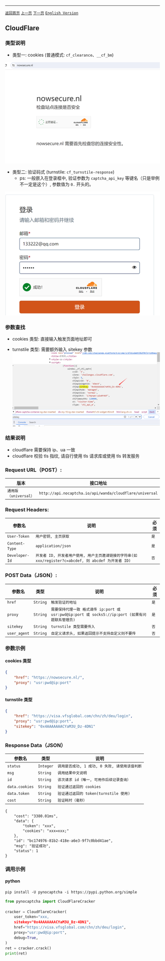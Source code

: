 ------

[`返回首页`](../README.md)    [`上一页`](recaptcha_app.md)      [`下一页`](incapsula.md) [`English Version`](../en-US/cloudflare.md)

## CloudFlare

### 类型说明

* 类型一: cookies (普通模式: `cf_clearance`、`__cf_bm`)

![cookies样例](/images/cloudflare/cookies.png)

* 类型二: 验证码式 (turnstile: `cf_turnstile-response`)
    * ps: 一般嵌入在登录框中, 验证参数为 `captcha_api_key` 等键名（只是举例不一定是这个）, 参数值为 `0.` 开头的。

![验证码式样例](/images/cloudflare/captcha.png)

### 参数查找

* cookies 类型: 直接输入触发页面地址即可

* turnstile 类型: 需要额外输入 sitekey 参数
![sitekey](/images/cloudflare/sitekey.png)

### 结果说明

* cloudflare 需要保持 ip、ua 一致
* cloudflare 校验 tls 指纹, 请自行使用 tls 请求库或使用 tls 转发服务

### Request URL（POST）:

| 版本                | 接口地址                                                     |
|-------------------|----------------------------------------------------------|
| `通用版（universal）`  | `http://api.nocaptcha.io/api/wanda/cloudflare/universal`  |

### Request Headers:

| 参数名            | 说明                                                                         | 必须  |
|----------------|----------------------------------------------------------------------------|-----|
| `User-Token`   | `用户密钥, 主页获取`                                                               | `是` |
| `Content-Type` | `application/json`                                                         | `是` |
| `Developer-Id` | `开发者 ID, 开发者用户使用, 用户主页邀请链接的字符串(如 xxx/register?c=abcdef, 则 abcdef 为开发者 ID)` | `否` |

### POST Data（JSON）:

| 参数名        | 类型        | 说明                                                                             | 必须  |
|------------|-----------|--------------------------------------------------------------------------------|-----|
| `href`  | `String`  | `触发验证的地址`                                           | `是` |
| `proxy`    | `String`  | `需要保持代理一致 格式请传 ip:port 或 usr:pwd@ip:port 或 socks5://ip:port (如果有问题联系管理员)` | `是` |
| `sitekey`       | `String`  | `turnstile 类型需要传入`                                         | `否` |
| `user_agent` | `String` | `自定义请求头, 如果返回提示不支持自定义则不要传`                            | `否` |

### 参数示例

#### cookies 类型

```json
{
    "href": "https://nowsecure.nl/",
    "proxy": "usr:pwd@ip:port"
}

```

#### turnstile 类型
```json
{
    "href": "https://visa.vfsglobal.com/chn/zh/deu/login",
    "proxy": "usr:pwd@ip:port",
    "sitekey": "0x4AAAAAAACYaM3U_Dz-4DN1"
}
```


### Response Data（JSON）

| 参数名          | 类型        | 说明                            |
|--------------|-----------|-------------------------------|
| `status`     | `Integer` | `调用是否成功, 1 成功, 0 失败, 请使用该值判断` |
| `msg`        | `String`  | `调用结果中文说明`                    |
| `id`         | `String`  | `该次请求 id（唯一, 可用作后续记录查询）`      |
| `data.cookies` | `String`  | `验证通过返回的 cookies`          |
| `data.token` | `String`  | `验证通过返回的 token(turnstile 使用)`               |
| `cost`       | `String`  | `验证耗时（毫秒）`                    |


```
{
    "cost": "3380.01ms",
    "data": {
        "token": "xxx",
        "cookies": "xxx=xxx;"
    },
    "id": "bc174976-81b2-418e-a6e3-9f7c0bbd41ae",
    "msg": "验证成功",
    "status": 1
}
```

### 调用示例

#### python

```shell
pip install -U pynocaptcha -i https://pypi.python.org/simple
```

```python
from pynocaptcha import CloudFlareCracker

cracker = CloudFlareCracker(
    user_token="xxx,
    sitekey="0x4AAAAAAACYaM3U_Dz-4DN1",
    href="https://visa.vfsglobal.com/chn/zh/deu/login",
    proxy="usr:pwd@ip:port",
    debug=True,
)
ret = cracker.crack()
print(ret)
```